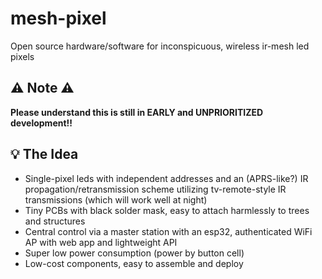 # mesh-pixel
Open source hardware/software for inconspicuous, wireless ir-mesh led pixels

## ⚠️ Note ⚠️
**Please understand this is still in EARLY and UNPRIORITIZED development!!**


## 💡 The Idea
- Single-pixel leds with independent addresses and an (APRS-like?) IR propagation/retransmission scheme utilizing tv-remote-style IR transmissions (which will work well at night)
- Tiny PCBs with black solder mask, easy to attach harmlessly to trees and structures
- Central control via a master station with an esp32, authenticated WiFi AP with web app and lightweight API
- Super low power consumption (power by button cell)
- Low-cost components, easy to assemble and deploy


